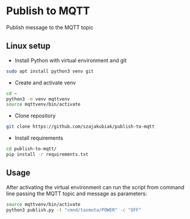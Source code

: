 # Publish to MQTT
Publish message to the MQTT topic

## Linux setup
* Install Python with virtual environment and git
``` bash
sudo apt install python3 venv git
```

* Create and activate venv
``` bash
cd ~
python3 -m venv mqttvenv
source mqttvenv/bin/activate
```

* Clone repository
``` bash
git clone https://github.com/szajakubiak/publish-to-mqtt
```

* Install requirements
``` bash
cd publish-to-mqtt/
pip install -r requirements.txt
```

## Usage
After activating the virtual environment can run the script from command line passing the MQTT topic and message as parameters:
``` bash
source mqttvenv/bin/activate
python3 publish.py -t "cmnd/tasmota/POWER" -c "OFF"
```
